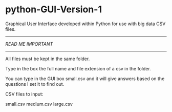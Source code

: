 # python-GUI-Version-1
Graphical User Interface developed within Python for use with big data CSV files. 
*******************
*READ ME IMPORTANT* 
*******************

All files must be kept in the same folder.

Type in the box the full name and file extension of a csv in the folder.

You can type in the GUI box small.csv and it will give answers based on the questions I set it to find out. 


CSV files to input:

small.csv
medium.csv
large.csv
